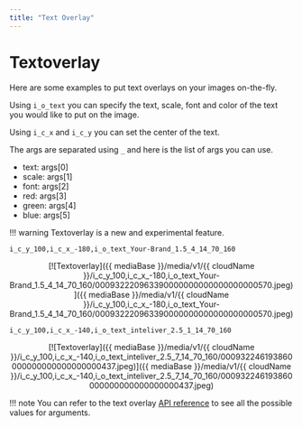 ```yaml
---
title: "Text Overlay"
---
```


# Textoverlay

Here are some examples to put text overlays on your images on-the-fly.

Using `i_o_text` you can specify the text, scale, font and color of the text you would like to put on the image.

Using `i_c_x` and `i_c_y` you can set the center of the text.

The args are separated using `_` and here is the list of args you can use.

- text: args[0]
- scale: args[1]
- font: args[2]
- red: args[3]
- green: args[4]
- blue: args[5]

!!! warning
    Textoverlay is a new and experimental feature.

```
i_c_y_100,i_c_x_-180,i_o_text_Your-Brand_1.5_4_14_70_160
```
<center>[![Textoverlay]({{ mediaBase }}/media/v1/{{ cloudName }}/i_c_y_100,i_c_x_-180,i_o_text_Your-Brand_1.5_4_14_70_160/000932220963390000000000000000000570.jpeg)]({{ mediaBase }}/media/v1/{{ cloudName }}/i_c_y_100,i_c_x_-180,i_o_text_Your-Brand_1.5_4_14_70_160/000932220963390000000000000000000570.jpeg)</center>

```
i_c_y_100,i_c_x_-140,i_o_text_inteliver_2.5_1_14_70_160
```
<center>[![Textoverlay]({{ mediaBase }}/media/v1/{{ cloudName }}/i_c_y_100,i_c_x_-140,i_o_text_inteliver_2.5_7_14_70_160/000932246193860000000000000000000437.jpeg)]({{ mediaBase }}/media/v1/{{ cloudName }}/i_c_y_100,i_c_x_-140,i_o_text_inteliver_2.5_7_14_70_160/000932246193860000000000000000000437.jpeg)</center>

!!! note
    You can refer to the text overlay [API reference](../api-reference/text-overlay.md) to see all the possible values for arguments.
